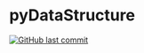 # pyDataStructure
[![GitHub last commit](https://img.shields.io/github/last-commit/rifatabrarjowad/pyDataStructure)](https://github.com/rifatabrarjowad/pyDataStructure/commits/main)
